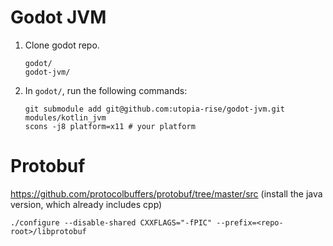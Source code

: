 # Godot JVM

1. Clone godot repo.
   ```
   godot/
   godot-jvm/
   ```

2. In `godot/`, run the following commands:
   ```
   git submodule add git@github.com:utopia-rise/godot-jvm.git modules/kotlin_jvm
   scons -j8 platform=x11 # your platform
   ```


# Protobuf

https://github.com/protocolbuffers/protobuf/tree/master/src (install the java version, which already includes cpp)

`./configure --disable-shared CXXFLAGS="-fPIC" --prefix=<repo-root>/libprotobuf`